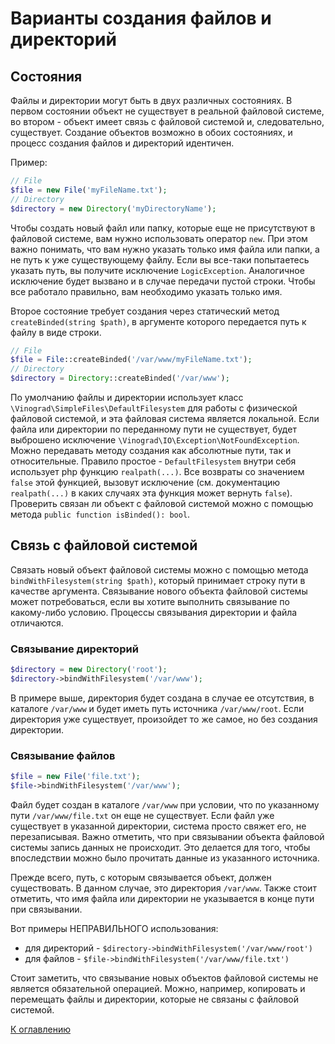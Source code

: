 # Варианты создания файлов и директорий

## Состояния

Файлы и директории могут быть в двух различных состояниях. В первом состоянии объект не существует в реальной файловой
системе, во втором - объект имеет связь с файловой системой и, следовательно, существует. Создание объектов возможно в
обоих состояниях, и процесс создания файлов и директорий идентичен.

Пример:

```php
// File
$file = new File('myFileName.txt');
// Directory
$directory = new Directory('myDirectoryName');
```

Чтобы создать новый файл или папку, которые еще не присутствуют в файловой системе, вам нужно использовать
оператор `new`. При этом важно понимать, что вам нужно указать только имя файла или папки, а не путь к уже существующему
файлу. Если вы все-таки попытаетесь указать путь, вы получите исключение `LogicException`. Аналогичное исключение будет
вызвано и в случае передачи пустой строки. Чтобы все работало правильно, вам необходимо указать только имя.

Второе состояние требует создания через статический метод `createBinded(string $path)`, в аргументе которого передается
путь к файлу в виде строки.

```php
// File
$file = File::createBinded('/var/www/myFileName.txt');
// Directory
$directory = Directory::createBinded('/var/www');
```

По умолчанию файлы и директории использует класс `\Vinograd\SimpleFiles\DefaultFilesystem` для работы с физической
файловой системой, и эта файловая система является локальной. Если файла или директории по переданному пути не
существует, будет выброшено исключение `\Vinograd\IO\Exception\NotFoundException`. Можно передавать методу создания как
абсолютные пути, так и относительные. Правило простое - `DefaultFilesystem` внутри себя использует php
функцию `realpath(...)`. Все возвраты со значением `false` этой функцией, вызовут исключение (см. документацию
`realpath(...)` в каких случаях эта функция может вернуть `false`). Проверить связан ли объект с файловой системой можно
с помощью метода `public function isBinded(): bool`.

## Связь с файловой системой

Связать новый объект файловой системы можно с помощью метода `bindWithFilesystem(string $path)`, который принимает
строку пути в качестве аргумента. Связывание нового объекта файловой системы может потребоваться, если вы хотите
выполнить связывание по какому-либо условию. Процессы связывания директории и файла отличаются.

### Связывание директорий

```php
$directory = new Directory('root');
$directory->bindWithFilesystem('/var/www');
```

В примере выше, директория будет создана в случае ее отсутствия, в каталоге `/var/www` и будет иметь путь
источника `/var/www/root`. Если директория уже существует, произойдет то же самое, но без создания
директории.

### Связывание файлов

```php
$file = new File('file.txt');
$file->bindWithFilesystem('/var/www');
```

Файл будет создан в каталоге `/var/www` при условии, что по указанному пути `/var/www/file.txt` он еще не существует.
Если файл уже существует в указанной директории, система просто свяжет его, не перезаписывая. Важно отметить, что при
связывании объекта файловой системы запись данных не происходит. Это делается для того, чтобы впоследствии можно было
прочитать данные из указанного источника.

Прежде всего, путь, с которым связывается объект, должен существовать. В данном случае, это директория `/var/www`. Также
стоит отметить, что имя файла или директории не указывается в конце пути при связывании.

Вот примеры НЕПРАВИЛЬНОГО использования:

- для директорий - `$directory->bindWithFilesystem('/var/www/root')`
- для файлов - `$file->bindWithFilesystem('/var/www/file.txt')`

Стоит заметить, что связывание новых объектов файловой системы не является обязательной операцией. Можно, например,
копировать и перемещать файлы и директории, которые не связаны с файловой системой.

[К оглавлению](../../README.md#руководство)